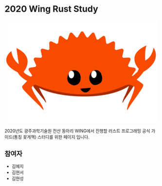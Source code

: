 # 2020 Wing Rust Study

![happy-rust-crab](./rustacean-flat-happy.png)

2020년도 광주과학기술원 전산 동아리 WING에서 진행할 러스트 프로그래밍 공식 가이드(통칭 꽃게책) 스터디를 위한 페이지 입니다.

## 참여자

- 김예지
- 김현서
- 김현성
